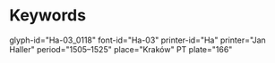 # Keywords
glyph-id="Ha-03_0118"
font-id="Ha-03"
printer-id="Ha"
printer="Jan Haller"
period="1505–1525"
place="Kraków"
PT plate="166"
